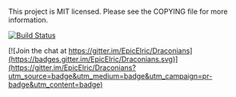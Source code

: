   This project is MIT licensed.
  Please see the COPYING file for more information.

[![Build Status](https://travis-ci.org/EpicElric/Draconians.svg?branch=master)](https://travis-ci.org/EpicElric/Draconians)

[![Join the chat at https://gitter.im/EpicElric/Draconians](https://badges.gitter.im/EpicElric/Draconians.svg)](https://gitter.im/EpicElric/Draconians?utm_source=badge&utm_medium=badge&utm_campaign=pr-badge&utm_content=badge)